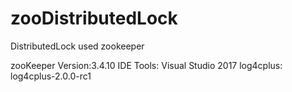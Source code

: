 # zooDistributedLock
DistributedLock used zookeeper

zooKeeper	Version:3.4.10
IDE Tools:	Visual Studio 2017
log4cplus:	log4cplus-2.0.0-rc1
